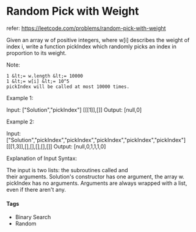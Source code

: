 

# Random Pick with Weight
refer: https://leetcode.com/problems/random-pick-with-weight

Given an array w of positive integers, where w[i] describes the weight of index i, write a function pickIndex which randomly picks an index in proportion to its weight.

Note:


	1 &lt;= w.length &lt;= 10000
	1 &lt;= w[i] &lt;= 10^5
	pickIndex will be called at most 10000 times.


Example 1:

Input: 
[&#34;Solution&#34;,&#34;pickIndex&#34;]
[[[1]],[]]
Output: [null,0]



Example 2:

Input: 
[&#34;Solution&#34;,&#34;pickIndex&#34;,&#34;pickIndex&#34;,&#34;pickIndex&#34;,&#34;pickIndex&#34;,&#34;pickIndex&#34;]
[[[1,3]],[],[],[],[],[]]
Output: [null,0,1,1,1,0]


Explanation of Input Syntax:

The input is two lists: the subroutines called and their arguments. Solution&#39;s constructor has one argument, the array w. pickIndex has no arguments. Arguments are always wrapped with a list, even if there aren&#39;t any.



#### Tags

- Binary Search
- Random



